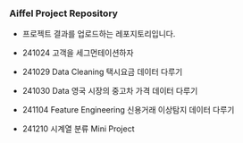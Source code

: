 ### Aiffel Project Repository

* 프로젝트 결과를 업로드하는 레포지토리입니다.

* 241024 고객을 세그먼테이션하자
* 241029 Data Cleaning 택시요금 데이터 다루기
* 241030 Data 영국 시장의 중고차 가격 데이터 다루기
* 241104 Feature Engineering 신용거래 이상탐지 데이터 다루기
* 241210 시계열 분류 Mini Project
